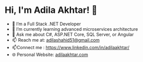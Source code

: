 # Hi, I'm Adila Akhtar! 👋
- 🔭 I’m a Full Stack .NET Developer
- 🌱 I’m currently learning advanced microservices architecture
- 💬 Ask me about C#, ASP.NET Core, SQL Server, or Angular
- 📫 Reach me at: [adilashahid51@gmail.com](mailto:adilashahid51@gmail.com)
- 📫Connect me :   https://www.linkedin.com/in/adilaakhtar/
- 🌐 Personal Website: [adilaakhtar.com](https://adilaakhtar.com)
